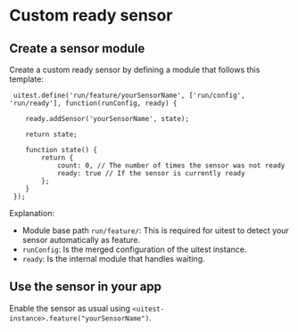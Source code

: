 Custom ready sensor
===================

Create a sensor module
----------------------
Create a custom ready sensor by defining a module that follows this template:

     uitest.define('run/feature/yourSensorName', ['run/config', 'run/ready'], function(runConfig, ready) {

        ready.addSensor('yourSensorName', state);
        
        return state;

        function state() {
            return {
                count: 0, // The number of times the sensor was not ready
                ready: true // If the sensor is currently ready
            };
        }
     });

Explanation:

* Module base path `run/feature/`: This is required for uitest to detect
  your sensor automatically as feature.
* `runConfig`: Is the merged configuration of the uitest instance.
* `ready`: Is the internal module that handles waiting.

Use the sensor in your app
--------------------------

Enable the sensor as usual using `<uitest-instance>.feature("yourSensorName")`.

